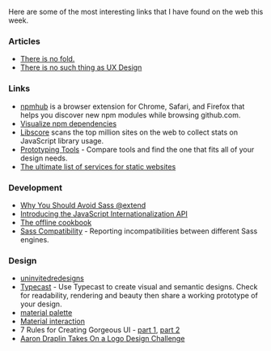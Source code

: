 Here are some of the most interesting links that I have found on the web this week.

### Articles
* [There is no fold.](https://adactio.com/links/7980/)
* [There is no such thing as UX Design](http://www.peterme.com/2014/12/01/there-is-no-such-thing-as-ux-design/)


### Links
* [npmhub](http://npmhub.org/) is a browser extension for Chrome, Safari, and Firefox that helps you discover new npm modules while browsing github.com.
* [Visualize npm dependencies](http://npm.anvaka.com/#/)
* [Libscore](http://libscore.com/) scans the top million sites on the web to collect stats on JavaScript library usage.
* [Prototyping Tools](http://prototypingtools.co/) - Compare tools and find the one that fits all of your design needs.
* [The ultimate list of services for static websites](http://cloudcannon.com/tips/2014/12/12/the-ultimate-list-of-services-for-static-websites.html)

### Development
* [Why You Should Avoid Sass @extend](http://www.sitepoint.com/avoid-sass-extend/)
* [Introducing the JavaScript Internationalization API](http://hacks.mozilla.org/2014/12/introducing-the-javascript-internationalization-api/)
* [The offline cookbook](http://jakearchibald.com/2014/offline-cookbook/)
* [Sass Compatibility](http://sass-compatibility.github.io/) - Reporting incompatibilities between different Sass engines.


### Design
* [uninvitedredesigns](http://uninvitedredesigns.com/)
* [Typecast](http://typecast.com/) - Use Typecast to create visual and semantic designs. Check for readability, rendering and beauty then share a working prototype of your design.
* [material palette](http://www.materialpalette.com/)
* [Material interaction](http://material.cmiscm.com/)
* 7 Rules for Creating Gorgeous UI - [part 1](https://medium.com/@erikdkennedy/7-rules-for-creating-gorgeous-ui-part-1-559d4e805cda), [part 2](https://medium.com/@erikdkennedy/7-rules-for-creating-gorgeous-ui-part-2-430de537ba96)
* [Aaron Draplin Takes On a Logo Design Challenge](https://vimeo.com/113751583)

